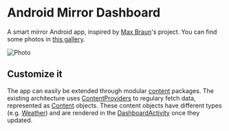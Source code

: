 # Android Mirror Dashboard
A smart mirror Android app, inspired by [Max Braun](https://medium.com/@maxbraun/my-bathroom-mirror-is-smarter-than-yours-94b21c6671ba)'s project. You can find some photos in [this gallery](https://goo.gl/photos/88zoz4xj4PNtdVeh6).

![Photo](https://raw.githubusercontent.com/Steppschuh/AndroidMirrorDashboard/master/Media/Photos/photo_01.jpg)

## Customize it
The app can easily be extended through modular [content](https://github.com/Steppschuh/AndroidMirrorDashboard/tree/master/Source/MirrorDashboard/app/src/main/java/com/steppschuh/mirrordashboard/content) packages. The existing architecture uses [ContentProviders](https://github.com/Steppschuh/AndroidMirrorDashboard/blob/master/Source/MirrorDashboard/app/src/main/java/com/steppschuh/mirrordashboard/content/ContentProvider.java) to regulary fetch data, represented as [Content](https://github.com/Steppschuh/AndroidMirrorDashboard/blob/master/Source/MirrorDashboard/app/src/main/java/com/steppschuh/mirrordashboard/content/Content.java) objects. These content objects have different types (e.g. [Weather](https://github.com/Steppschuh/AndroidMirrorDashboard/blob/master/Source/MirrorDashboard/app/src/main/java/com/steppschuh/mirrordashboard/content/weather/Weather.java)) and are rendered in the [DashboardActivity](https://github.com/Steppschuh/AndroidMirrorDashboard/blob/master/Source/MirrorDashboard/app/src/main/java/com/steppschuh/mirrordashboard/DashboardActivity.java) once they updated.
